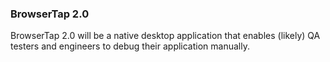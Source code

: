 ### BrowserTap 2.0

BrowserTap 2.0 will be a native desktop application that enables (likely) QA testers and engineers to debug their application manually.
